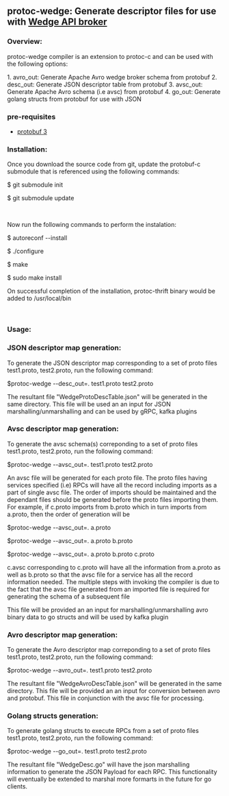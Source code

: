 ## protoc-wedge: Generate descriptor files for use with [Wedge API broker](https://git.juniper.net/sksubra/wedge)

### Overview:
<p>
protoc-wedge compiler is an extension to protoc-c and can be used with the
following options:
</p>
1. avro_out: Generate Apache Avro wedge broker schema from protobuf 
2. desc_out: Generate JSON descriptor table from protobuf
3. avsc_out: Generate Apache Avro schema (i.e avsc) from protobuf
4. go_out: Generate golang structs from protobuf for use with JSON 


### pre-requisites
* [protobuf 3](https://github.com/google/protobuf)

### Installation:
<p> Once you download the source code from git, update the protobuf-c
submodule that is referenced using the following commands:
<p> $ git submodule init </p>
<p> $ git submodule update </p>
</p>
<br/>

<p> Now run the following commands to perform the instalation: 
<p> $ autoreconf --install </p>
<p> $ ./configure </p>
<p> $ make </p>
<p> $ sudo make install </p>
<p> On successful completion of the installation, protoc-thrift binary would
be added to /usr/local/bin </p>
</p>
<br/>

### Usage:

### JSON descriptor map generation:
<p> To generate the JSON descriptor map corresponding to a set of proto files
test1.proto, test2.proto, run the following command: 
<p> $protoc-wedge --desc_out=. test1.proto test2.proto</p>
<p> The resultant file "WedgeProtoDescTable.json" will be generated in the same
directory. This file will be used an an input for JSON
marshalling/unmarshalling and can be used by gRPC, kafka plugins
</p>
</p>

### Avsc descriptor map generation:
<p> To generate the avsc schema(s) correponding to a set of proto files
test1.proto, test2.proto, run the following command: 
<p> $protoc-wedge --avsc_out=. test1.proto test2.proto</p>
<p> An avsc file will be generated for each proto file. The proto files having
services specified (i.e) RPCs will have all the record including imports as 
a part of single avsc file. The order of imports should be maintained and the
dependant files should be generated before the proto files importing them.
For example,
if c.proto imports from b.proto which in turn imports from a.proto, then the order
of generation will be
</p>
<p> $protoc-wedge --avsc_out=. a.proto</p>
<p> $protoc-wedge --avsc_out=. a.proto b.proto</p>
<p> $protoc-wedge --avsc_out=. a.proto b.proto c.proto</p>

<p>c.avsc corresponding to c.proto will have all the information from a.proto as
well as b.proto so that the avsc file for a service has all the record information
needed. The multiple steps with invoking the compiler is due to the fact that
the avsc file generated from an imported file is required for generating the
schema of a subsequent file 
<p>

This file will be provided an an input for marshalling/unmarshalling
avro binary data to go structs and will be used by kafka plugin
</p>
</p>

### Avro descriptor map generation:
<p> To generate the Avro descriptor map correponding to a set of proto files
test1.proto, test2.proto, run the following command: 
<p> $protoc-wedge --avro_out=. test1.proto test2.proto</p>
<p> The resultant file "WedgeAvroDescTable.json" will be generated in the same
directory. This file will be provided an an input for conversion between avro
and protobuf. This file in conjunction with the avsc file for processing.
</p>
</p>


### Golang structs generation:
<p> To generate golang structs to execute RPCs from a  set of proto files
test1.proto, test2.proto, run the following command: 
<p> $protoc-wedge --go_out=. test1.proto test2.proto</p>
<p> The resultant file "WedgeDesc.go" will have the json marshalling information
to generate the JSON Payload for each RPC. This functionality will eventually
be extended to marshal more formarts in the future for go clients.</p>
</p>



